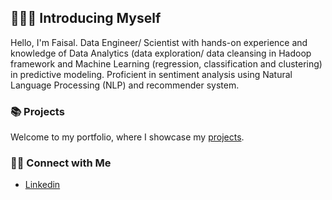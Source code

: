 ## 🙋🏻‍♀️ Introducing Myself



Hello, I'm Faisal.	Data Engineer/ Scientist with hands-on experience and knowledge of Data Analytics (data exploration/ data cleansing in Hadoop framework and Machine Learning (regression, classification and clustering) in predictive modeling. Proficient in sentiment analysis using Natural Language Processing (NLP) and recommender system. 


### 📚 Projects

Welcome to my portfolio, where I showcase my [projects](https://github.com/faisalgit88/Portfolio/blob/main/README.md).


### 👋🏻 Connect with Me

- [Linkedin](https://www.linkedin.com/in/mohd-faisal-mohd-razali/)

